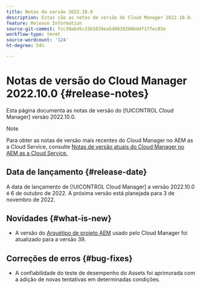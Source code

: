 ```yaml
---
title: Notas da versão 2022.10.0
description: Estas são as notas de versão do Cloud Manager 2022.10.0.
feature: Release Information
source-git-commit: fcc39abd5c33b3839ea5d6010200bddf17fec03e
workflow-type: tm+mt
source-wordcount: '124'
ht-degree: 54%

---
```



# Notas de versão do Cloud Manager 2022.10.0 {#release-notes}

Esta página documenta as notas de versão do [!UICONTROL Cloud Manager] versão 2022.10.0.

>[!NOTE]
>
>Para obter as notas de versão mais recentes do Cloud Manager no AEM as a Cloud Service, consulte [Notas de versão atuais do Cloud Manager no AEM as a Cloud Service.](https://experienceleague.adobe.com/docs/experience-manager-cloud-service/content/implementing/using-cloud-manager/release-notes-cloud-manager/release-notes-cm-current.html?lang=pt-BR)

## Data de lançamento {#release-date}

A data de lançamento de [!UICONTROL Cloud Manager] a versão 2022.10.0 é 6 de outubro de 2022. A próxima versão está planejada para 3 de novembro de 2022.

## Novidades {#what-is-new}

* A versão do [Arquétipo de projeto AEM](https://experienceleague.adobe.com/docs/experience-manager-core-components/using/developing/archetype/overview.html?lang=pt-BR) usado pelo Cloud Manager foi atualizado para a versão 39.

## Correções de erros {#bug-fixes}

* A confiabilidade do teste de desempenho do Assets foi aprimorada com a adição de novas tentativas em determinadas condições.
